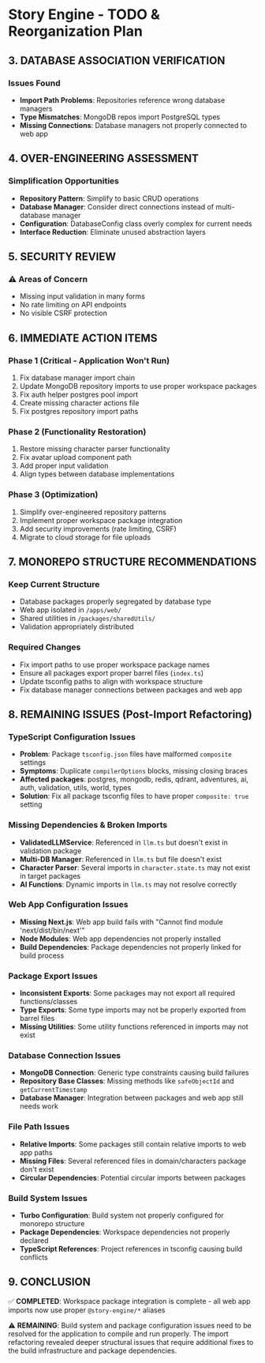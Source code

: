 # Story Engine - TODO & Reorganization Plan

## 3. DATABASE ASSOCIATION VERIFICATION

### Issues Found
- **Import Path Problems**: Repositories reference wrong database managers
- **Type Mismatches**: MongoDB repos import PostgreSQL types
- **Missing Connections**: Database managers not properly connected to web app

## 4. OVER-ENGINEERING ASSESSMENT

### Simplification Opportunities
- **Repository Pattern**: Simplify to basic CRUD operations
- **Database Manager**: Consider direct connections instead of multi-database manager
- **Configuration**: DatabaseConfig class overly complex for current needs
- **Interface Reduction**: Eliminate unused abstraction layers

## 5. SECURITY REVIEW

### ⚠️ Areas of Concern
- Missing input validation in many forms
- No rate limiting on API endpoints
- No visible CSRF protection

## 6. IMMEDIATE ACTION ITEMS

### Phase 1 (Critical - Application Won't Run)
1. Fix database manager import chain
2. Update MongoDB repository imports to use proper workspace packages
3. Fix auth helper postgres pool import
4. Create missing character actions file
5. Fix postgres repository import paths

### Phase 2 (Functionality Restoration)
1. Restore missing character parser functionality
2. Fix avatar upload component path
3. Add proper input validation
4. Align types between database implementations

### Phase 3 (Optimization)
1. Simplify over-engineered repository patterns
2. Implement proper workspace package integration
3. Add security improvements (rate limiting, CSRF)
4. Migrate to cloud storage for file uploads

## 7. MONOREPO STRUCTURE RECOMMENDATIONS

### Keep Current Structure
- Database packages properly segregated by database type
- Web app isolated in `/apps/web/`
- Shared utilities in `/packages/sharedUtils/`
- Validation appropriately distributed

### Required Changes
- Fix import paths to use proper workspace package names
- Ensure all packages export proper barrel files (`index.ts`)
- Update tsconfig paths to align with workspace structure
- Fix database manager connections between packages and web app

## 8. REMAINING ISSUES (Post-Import Refactoring)

### TypeScript Configuration Issues
- **Problem**: Package `tsconfig.json` files have malformed `composite` settings
- **Symptoms**: Duplicate `compilerOptions` blocks, missing closing braces
- **Affected packages**: postgres, mongodb, redis, qdrant, adventures, ai, auth, validation, utils, world, types
- **Solution**: Fix all package tsconfig files to have proper `composite: true` setting

### Missing Dependencies & Broken Imports
- **ValidatedLLMService**: Referenced in `llm.ts` but doesn't exist in validation package
- **Multi-DB Manager**: Referenced in `llm.ts` but file doesn't exist
- **Character Parser**: Several imports in `character.state.ts` may not exist in target packages
- **AI Functions**: Dynamic imports in `llm.ts` may not resolve correctly

### Web App Configuration Issues
- **Missing Next.js**: Web app build fails with "Cannot find module 'next/dist/bin/next'"
- **Node Modules**: Web app dependencies not properly installed
- **Build Dependencies**: Package dependencies not properly linked for build process

### Package Export Issues
- **Inconsistent Exports**: Some packages may not export all required functions/classes
- **Type Exports**: Some type imports may not be properly exported from barrel files
- **Missing Utilities**: Some utility functions referenced in imports may not exist

### Database Connection Issues
- **MongoDB Connection**: Generic type constraints causing build failures
- **Repository Base Classes**: Missing methods like `safeObjectId` and `getCurrentTimestamp`
- **Database Manager**: Integration between packages and web app still needs work

### File Path Issues
- **Relative Imports**: Some packages still contain relative imports to web app paths
- **Missing Files**: Several referenced files in domain/characters package don't exist
- **Circular Dependencies**: Potential circular imports between packages

### Build System Issues
- **Turbo Configuration**: Build system not properly configured for monorepo structure
- **Package Dependencies**: Workspace dependencies not properly declared
- **TypeScript References**: Project references in tsconfig causing build conflicts

## 9. CONCLUSION

✅ **COMPLETED**: Workspace package integration is complete - all web app imports now use proper `@story-engine/*` aliases

⚠️ **REMAINING**: Build system and package configuration issues need to be resolved for the application to compile and run properly. The import refactoring revealed deeper structural issues that require additional fixes to the build infrastructure and package dependencies.
